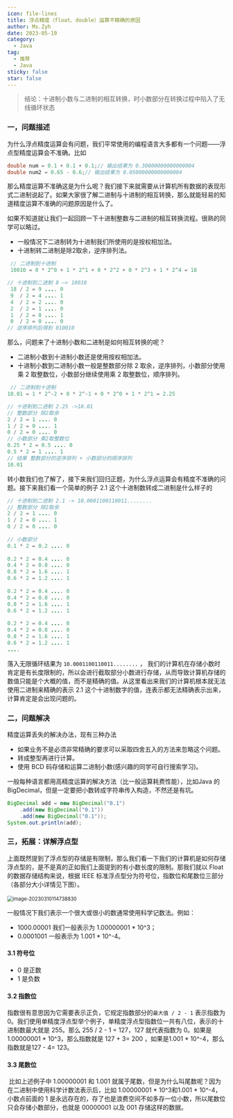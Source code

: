 ```yaml
---
icon: file-lines
title: 浮点精度（float、double）运算不精确的原因
author: Ms.Zyh
date: 2023-05-10
category:
  - Java
tag:
  - 推荐
  - Java
sticky: false
star: false
---
```


> 结论：十进制小数与二进制的相互转换，时小数部分在转换过程中陷入了无线循环状态

### 一，问题描述

为什么浮点精度运算会有问题，我们平常使用的编程语言大多都有一个问题——浮点型精度运算会不准确。比如

```java
double num = 0.1 + 0.1 + 0.1;// 输出结果为 0.30000000000000004
double num2 = 0.65 - 0.6;// 输出结果为 0.05000000000000004
```

那么精度运算不准确这是为什么呢？我们接下来就需要从计算机所有数据的表现形式二进制说起了。如果大家很了解二进制与十进制的相互转换，那么就能轻易的知道精度运算不准确的问题原因是什么了。

如果不知道就让我们一起回顾一下十进制整数与二进制的相互转换流程。很熟的同学可以略过。

- 一般情况下二进制转为十进制我们所使用的是按权相加法。
- 十进制转二进制是除2取余，逆序排列法。

```java
 // 二进制到十进制
 10010 = 0 * 2^0 + 1 * 2^1 + 0 * 2^2 + 0 * 2^3 + 1 * 2^4 = 18  
```

```java
// 十进制到二进制 8 —> 10010
 18 / 2 = 9 .... 0 
 9  / 2 = 4 .... 1 
 4  / 2 = 2 .... 0 
 2  / 2 = 1 .... 0 
 1  / 2 = 0 .... 1
 0  / 2 = 0 .... 0   
// 逆序排列后得到 010010
```

那么，问题来了十进制小数和二进制是如何相互转换的呢？

- 二进制小数到十进制小数还是使用按权相加法。
- 十进制小数到二进制小数一般是整数部分除 2 取余，逆序排列，小数部分使用乘 2 取整数位，小数部分继续使用乘 2 取整数位，顺序排列。

```java
 // 二进制到十进制
10.01 = 1 * 2^-2 + 0 * 2^-1 + 0 * 2^0 + 1 * 2^1 = 2.25
```

```java
// 十进制到二进制 2.25 ->10.01
// 整数部分 除2取余
2 / 2 = 1 .... 0
1 / 2 = 0 .... 1
0 / 2 = 0 .... 0
// 小数部分 乘2取整数位
0.25 * 2 = 0.5 .... 0 
0.5 * 2 = 1 .... 1 
// 结果 整数部分的逆序排列 + 小数部分的顺序排列
10.01
```

转小数我们也了解了，接下来我们回归正题，为什么浮点运算会有精度不准确的问题。接下来我们看一个简单的例子 2.1 这个十进制数转成二进制是什么样子的

```java
// 十进制到二进制 2.1 -> 10.0001100110011........
// 整数部分 除2取余
2 / 2 = 1 .... 0
1 / 2 = 0 .... 1
0 / 2 = 0 .... 0
    
// 小数部分
0.1 * 2 = 0.2 .... 0
    
0.2 * 2 = 0.4 .... 0
0.4 * 2 = 0.8 .... 0
0.8 * 2 = 1.6 .... 1
0.6 * 2 = 1.2 .... 1
    
0.2 * 2 = 0.4 .... 0
0.4 * 2 = 0.8 .... 0
0.8 * 2 = 1.6 .... 1
0.6 * 2 = 1.2 .... 1
    
0.2 * 2 = 0.4 .... 0
0.4 * 2 = 0.8 .... 0
0.8 * 2 = 1.6 .... 1
0.6 * 2 = 1.2 .... 1
....
```

落入无限循环结果为 `10.0001100110011........` ， 我们的计算机在存储小数时肯定是有长度限制的，所以会进行截取部分小数进行存储，从而导致计算机存储的数值只能是个大概的值，而不是精确的值。从这里看出来我们的计算机根本就无法使用二进制来精确的表示 2.1 这个十进制数字的值，连表示都无法精确表示出来，计算肯定是会出现问题的。

### 二，问题解决

精度运算丢失的解决办法，现有三种办法

- 如果业务不是必须非常精确的要求可以采取四舍五入的方法来忽略这个问题。
- 转成整型再进行计算。
- 使用 BCD 码存储和运算二进制小数(感兴趣的同学可自行搜索学习)。

一般每种语言都用高精度运算的解决方法（比一般运算耗费性能），比如Java 的 BigDecimal，但是一定要把小数转成字符串传入构造，不然还是有坑。

```java
BigDecimal add = new BigDecimal("0.1")
    .add(new BigDecimal("0.1"))
    .add(new BigDecimal("0.1"));
System.out.println(add);
```



### 三，拓展：详解浮点型

上面既然提到了浮点型的存储是有限制，那么我们看一下我们的计算机是如何存储浮点型的，是不是真的正如我们上面提到的有小数长度的限制。那我们就以 Float 的数据存储结构来说，根据 IEEE 标准浮点型分为符号位，指数位和尾数位三部分（各部分大小详情见下图）。

​    <img src="http://img.zouyh.top/article-img/20240917134942117.png" alt="image-20230310114738830" style="zoom:80%;" />

一般情况下我们表示一个很大或很小的数通常使用科学记数法。例如：

- 1000.00001 我们一般表示为 1.00000001 * 10^3；
- 0.0001001 一般表示为 1.001 * 10^-4。

#### 3.1 符号位

- 0 是正数
- 1 是负数

#### 3.2 指数位

​	指数很有意思因为它需要表示正负，它规定指数部分的`最大值 / 2 - 1` 表示指数为 0。我们使用单精度浮点型举个例子，单精度浮点型指数位一共有八位，表示的十进制数最大就是 255。那么 255 / 2 - 1 = 127，127 就代表指数为 0。如果是 1.00000001 * 10^3，那么指数就是 127 + 3= 200 ，如果是1.001 * 10^-4，那么指数就是127 - 4= 123。

#### 3.3 尾数位

​	比如上述例子中 1.00000001 和 1.001 就属于尾数，但是为什么叫尾数呢？因为在二进制中使用科学计数法表示后，比如  1.00000001 * 10^3和1.001 * 10^-4，小数点前面的 1 是永远存在的，存了也是浪费空间不如多存一位小数，所以尾数位只会存储小数部分，也就是 00000001 以及 001 存储这样的数据。
